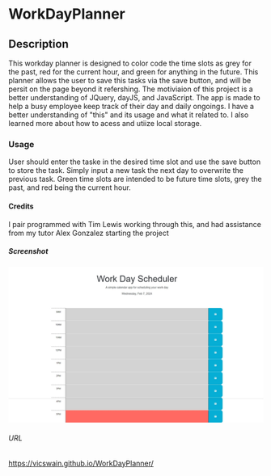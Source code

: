 # WorkDayPlanner

## Description
This workday planner is designed to color code the time slots as grey for the past, red for the current hour, and green for anything in the future. This planner allows the user to save this tasks via the save button, and will be persit on the page beyond it refershing. The motiviaion of this project is a better understanding of JQuery, dayJS, and JavaScript.  The app is made to help a busy employee keep track of their day and daily ongoings. I have a better understanding of "this" and its usage and what it related to. I also learned more about how to acess and utiize local storage. 

### Usage
User should enter the taske in the desired time slot and use the save button to store the task. Simply input a new task the next day to overwrite the previous task. Green time slots are intended to be future time slots, grey the past, and red being the current hour. 

#### Credits
I pair programmed with Tim Lewis working through this, and had assistance from my tutor Alex Gonzalez starting the project

##### Screenshot
![Webpage Screenshot](./Assets/WDPScreenShot.jpeg)

###### URL
https://vicswain.github.io/WorkDayPlanner/ 